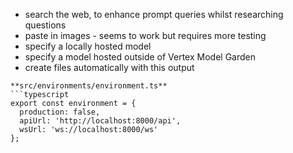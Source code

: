- search the web, to enhance prompt queries whilst researching questions
- paste in images - seems to work but requires more testing
- specify a locally hosted model
- specify a model hosted outside of Vertex Model Garden
- create files automatically with this output
```text
**src/environments/environment.ts**
```typescript
export const environment = {
  production: false,
  apiUrl: 'http://localhost:8000/api',
  wsUrl: 'ws://localhost:8000/ws'
};
```
```

